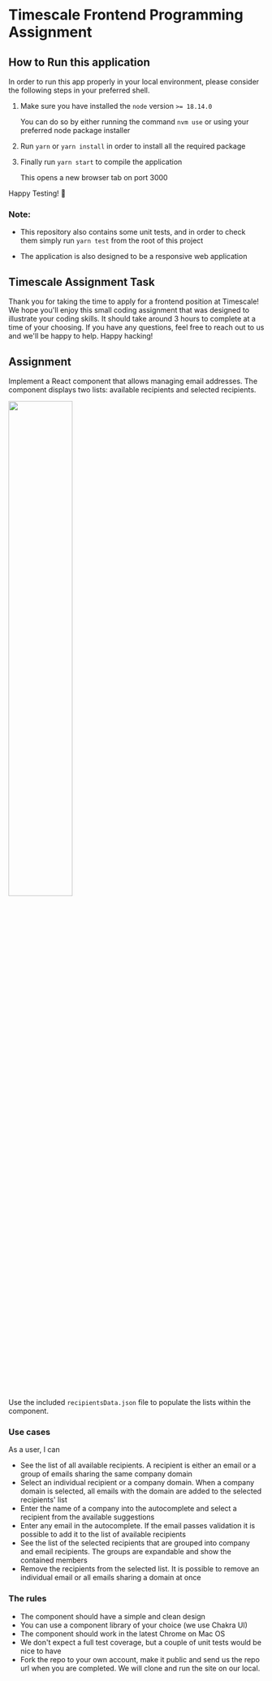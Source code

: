 # Timescale Frontend Programming Assignment

## How to Run this application

In order to run this app properly in your local environment, please consider the following steps in your preferred shell.

1. Make sure you have installed the `node` version `>= 18.14.0`

   You can do so by either running the command `nvm use` or using your preferred node package installer

2. Run `yarn` or `yarn install` in order to install all the required package

3. Finally run `yarn start` to compile the application

   This opens a new browser tab on port 3000

Happy Testing! 🚀

### Note:

- This repository also contains some unit tests, and in order to check them simply run `yarn test` from the root of this project

- The application is also designed to be a responsive web application

## Timescale Assignment Task

Thank you for taking the time to apply for a frontend position at Timescale!
We hope you'll enjoy this small coding assignment that was designed to illustrate your coding skills. It should take around
3 hours to complete at a time of your choosing. If you have any questions, feel free to reach out to us and we'll be happy
to help. Happy hacking!

## Assignment

Implement a React component that allows managing email addresses. The component displays two lists: available recipients and selected recipients.

<img src="./src/assets/wireframe.png" height="50%" width="50%" />

Use the included `recipientsData.json` file to populate the lists within the component.

### Use cases

As a user, I can

- See the list of all available recipients. A recipient is either an email or a group of emails sharing the same company domain
- Select an individual recipient or a company domain. When a company domain is selected, all emails with the domain are added to the selected recipients' list
- Enter the name of a company into the autocomplete and select a recipient from the available suggestions
- Enter any email in the autocomplete. If the email passes validation it is possible to add it to the list of available recipients
- See the list of the selected recipients that are grouped into company and email recipients. The groups are expandable and show the contained members
- Remove the recipients from the selected list. It is possible to remove an individual email or all emails sharing a domain at once

### The rules

- The component should have a simple and clean design
- You can use a component library of your choice (we use Chakra UI)
- The component should work in the latest Chrome on Mac OS
- We don't expect a full test coverage, but a couple of unit tests would be nice to have
- Fork the repo to your own account, make it public and send us the repo url when you are completed. We will
  clone and run the site on our local.
